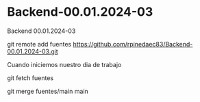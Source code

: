 # Backend-00.01.2024-03
Backend 00.01.2024-03


git remote add fuentes https://github.com/rpinedaec83/Backend-00.01.2024-03.git



Cuando iniciemos nuestro dia de trabajo

git fetch fuentes

git merge fuentes/main main